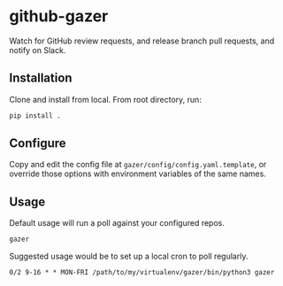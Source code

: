 # github-gazer

Watch for GitHub review requests, and release branch pull requests, and notify on Slack.

## Installation

Clone and install from local.  From root directory, run:  

```bash
pip install .
```

## Configure

Copy and edit the config file at `gazer/config/config.yaml.template`, or override those options with environment variables of the same names.

## Usage

Default usage will run a poll against your configured repos.  

```bash
gazer
```

Suggested usage would be to set up a local cron to poll regularly.

```cron
0/2 9-16 * * MON-FRI /path/to/my/virtualenv/gazer/bin/python3 gazer
```
